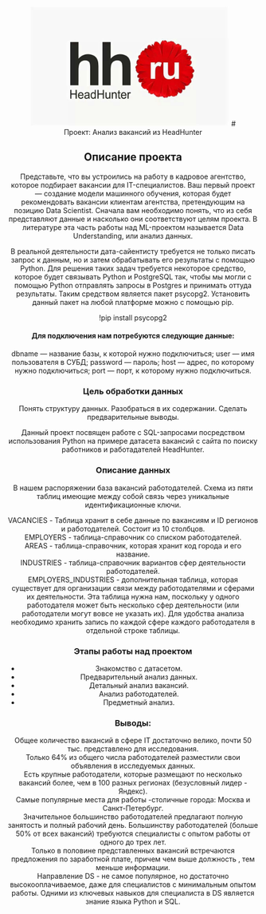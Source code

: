 <center> <img src = https://raw.githubusercontent.com/AndreyRysistov/DatasetsForPandas/main/hh%20label.jpg alt="drawing" style="width:400px;">
# <center> Проект: Анализ вакансий из HeadHunter

## Описание проекта
Представьте, что вы устроились на работу в кадровое агентство, которое подбирает вакансии для IT-специалистов. Ваш первый проект — создание модели машинного обучения, которая будет рекомендовать вакансии клиентам агентства, претендующим на позицию Data Scientist. Сначала вам необходимо понять, что из себя представляют данные и насколько они соответствуют целям проекта. В литературе эта часть работы над ML-проектом называется Data Understanding, или анализ данных.

В реальной деятельности дата-сайентисту требуется не только писать запрос к данным, но и затем обрабатывать его результаты с помощью Python. Для решения таких задач требуется некоторое средство, которое будет связывать Python и PostgreSQL так, чтобы мы могли с помощью Python отправлять запросы в Postgres и принимать оттуда результаты. Таким средством является пакет psycopg2. Установить данный пакет на любой платформе можно с помощью pip.

!pip install psycopg2

#### Для подключения нам потребуются следующие данные:
dbname — название базы, к которой нужно подключиться;
user — имя пользователя в СУБД;
password — пароль;
host — адрес, по которому нужно подключиться;
port — порт, к которому нужно подключиться.

### Цель обработки данных 
Понять структуру данных. Разобраться в их содержании. Сделать предварительные выводы.

Данный проект посвящен работе с SQL-запросами посредством использования Python на примере датасета вакансий с сайта по поиску работников и работадателей HeadHunter.

### Описание данных
В нашем распоряжении база вакансий работодателей. Схема из пяти таблиц имеющие между собой связь через уникальные идентификационные ключи.

VACANCIES - Таблица хранит в себе данные по вакансиям и ID регионов и работодателей. Состоит из 10 столбцов.  
EMPLOYERS - таблица-справочник со списком работодателей.  
AREAS - таблица-справочник, которая хранит код города и его название.  
INDUSTRIES - таблица-справочник вариантов сфер деятельности работодателей.  
EMPLOYERS_INDUSTRIES - дополнительная таблица, которая существует для организации связи между работодателями и сферами их деятельности. Эта таблица нужна нам, поскольку у одного работодателя может быть несколько сфер деятельности (или работодатели могут вовсе не указать их). Для удобства анализа необходимо хранить запись по каждой сфере каждого работодателя в отдельной строке таблицы.

### Этапы работы над проектом
- Знакомство с датасетом.
- Предварительный анализ данных.
- Детальный анализ вакансий.
- Анализ работодателей.
- Предметный анализ.

### Выводы:
Общее количество вакансий в сфере IT достаточно велико, почти 50 тыс. представлено для исследования.  
Только 64% из общего числа работодателей разместили свои объявления в исследуемых данных.  
Есть крупные работодатели, которые размещают по несколько вакансий более, чем в 100 разных регионах (безусловный лидер - Яндекс).  
Самые популярные места для работы -столичные города: Москва и Санкт-Петербург.  
Значительное большинство работодателей предлагают полную занятость и полный рабочий день. Большинству работодателей (больше 50% от всех вакансий) требуются специалисты с опытом работы от одного до трех лет.  
Только в половине представленных вакансий встречаются предложения по заработной плате, причем чем выше должность , тем меньше информации.  
Направление DS - не самое популярное, но достаточно высокооплачиваемое, даже для специалистов с минимальным опытом работы. Одними из ключевых навыков для специалиста в DS является знание языка Python и SQL.  
